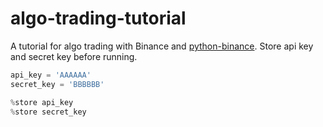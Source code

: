 # algo-trading-tutorial
A tutorial for algo trading with Binance and [python-binance](https://github.com/sammchardy/python-binance).
Store api key and secret key before running.
```python
api_key = 'AAAAAA'
secret_key = 'BBBBBB'

%store api_key
%store secret_key
```

